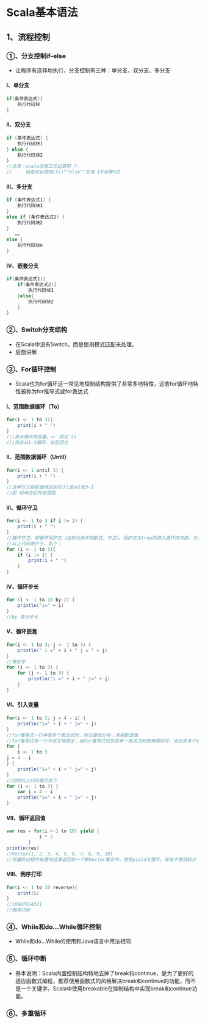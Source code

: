 # Scala基本语法

## 1、流程控制

### ①、分支控制if-else

* 让程序有选择地执行，分支控制有三种：单分支、双分支、多分支

#### Ⅰ、单分支

```scala
if(条件表达式){
    执行代码块
}
```

#### Ⅱ、双分支

```scala
if (条件表达式) {
	执行代码块1
} else {
    执行代码块2
}
//注意：scala没有三元运算符 ?:
//     但是可以使用if()""else""处理【不可跨行】
```

#### Ⅲ、多分支

```scala
if (条件表达式1) {
	执行代码块1
}
else if (条件表达式2) {
	执行代码块2
}
   ……
else {
	执行代码块n
}
```

#### Ⅳ、嵌套分支

```scala
if(条件表达式1){
    if(条件表达式2){
        执行代码块1
    }else{
        执行代码块2
    }	
}
```

### ②、Switch分支结构

* 在Scala中没有Switch，而是使用模式匹配来处理。
* 后面讲解

### ③、For循环控制

* Scala也为for循环这一常见地控制结构提供了非常多地特性，这些for循环地特性被称为for推导式或for表达式

#### Ⅰ、范围数据循环（To）

```scala
for(i <- 1 to 3){
    print(i + " ")
}
//i表示循环地变量，<- 规定 to
//i将会从1-3循环，前后闭合
```

#### Ⅱ、范围数据循环（Until）

```scala
for(i <- 1 until 3) {
    print(i + " ")
}
//这种方式和前面地区别在于i是从1到3-1
//即 前闭合后开地范围
```

#### Ⅲ、循环守卫

```scala
for(i <- 1 to 3 if i != 2) {
    print(i + " ")
}
//循环守卫，即循环保护式（也称为条件判断式，守卫）。保护式为true则进入循环体内部，为false则跳出，类似于continue
//以上代码等价于，如下：
for (i <- 1 to 3){
	if (i != 2) {
		print(i + " ")
	}
}
```

#### Ⅳ、循环步长

```scala
for (i <- 1 to 10 by 2) {
    println("i=" + i)
}
//by 表示步长
```

#### Ⅴ、循环嵌套

```scala
for(i <- 1 to 3; j <- 1 to 3) {
    println(" i =" + i + " j = " + j)
}
//等价于
for (i <- 1 to 3) {
    for (j <- 1 to 3) {
        println("i =" + i + " j=" + j)
    }
}
```

#### Ⅵ、引入变量

```scala
for(i <- 1 to 3; j = 4 - i) {
    println("i=" + i + " j=" + j)
}
//for推导式一行中有多个表达式时，所以要加分号；来隔断逻辑
//for推导式有一个不成文地规定：当for推导式仅包含单一表达式时使用圆括号，当包含多个表达式时，一般每行一个表达式，并用花括号代替圆括号，即如下：
for {
    i <- 1 to 3
j = 4 - i
} {
    println("i=" + i + " j=" + j)
}
//同时以上代码等价如下
for (i <- 1 to 3) {
    var j = 4 - i
    println("i=" + i + " j=" + j)
}
```

#### Ⅶ、循环返回值

```scala
var res = for(i <-1 to 10) yield {
            i * 2
        }
println(res)
//Vector(1, 2, 3, 4, 5, 6, 7, 8, 9, 10)
//将遍历过程中处理地结果返回到一个新Vector集合中，使用yield关键字。开发中使用较少
```

#### Ⅷ、倒序打印

```scala
for(i <- 1 to 10 reverse){
    print(i)
}
//10987654321
//倒序打印
```

### ④、While和do...While循环控制

* While和do...While的使用和Java语言中用法相同

### ⑤、循环中断

* 基本说明：Scala内置控制结构特地去掉了break和continue，是为了更好的适应函数式编程，推荐使用函数式的风格解决break和continue的功能，而不是一个关键字。Scala中使用breakable在控制结构中实现break和continue功能。

### ⑥、多重循环

